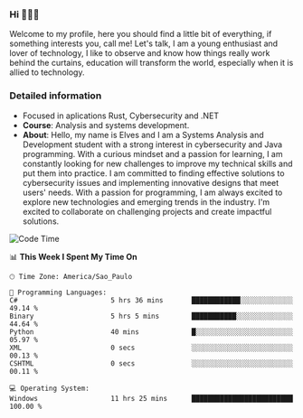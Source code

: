 


### Hi 🙋🏽‍♂️

Welcome to my profile, here you should find a little bit of everything, if something interests you, call me! Let's talk,
I am a young enthusiast and lover of technology, I like to observe and know how things really work behind the curtains, 
education will transform the world, especially when it is allied to technology.

### Detailed information
* Focused in aplications Rust, Cybersecurity and .NET
* **Course**: Analysis and systems development.
* **About**: Hello, my name is Elves and I am a Systems Analysis and Development student with a strong interest in cybersecurity and Java programming. With a curious mindset and a passion for learning, I am constantly looking for new challenges to improve my technical skills and put them into practice. I am committed to finding effective solutions to cybersecurity issues and implementing innovative designs that meet users' needs. With a passion for programming, I am always excited to explore new technologies and emerging trends in the industry. I'm excited to collaborate on challenging projects and create impactful solutions.

<!--START_SECTION:waka-->
![Code Time](http://img.shields.io/badge/Code%20Time-281%20hrs%206%20mins-blue)

📊 **This Week I Spent My Time On** 

```text
🕑︎ Time Zone: America/Sao_Paulo

💬 Programming Languages: 
C#                       5 hrs 36 mins       ████████████░░░░░░░░░░░░░   49.14 % 
Binary                   5 hrs 5 mins        ███████████░░░░░░░░░░░░░░   44.64 % 
Python                   40 mins             █░░░░░░░░░░░░░░░░░░░░░░░░   05.97 % 
XML                      0 secs              ░░░░░░░░░░░░░░░░░░░░░░░░░   00.13 % 
CSHTML                   0 secs              ░░░░░░░░░░░░░░░░░░░░░░░░░   00.11 % 

💻 Operating System: 
Windows                  11 hrs 25 mins      █████████████████████████   100.00 % 
```


<!--END_SECTION:waka-->


